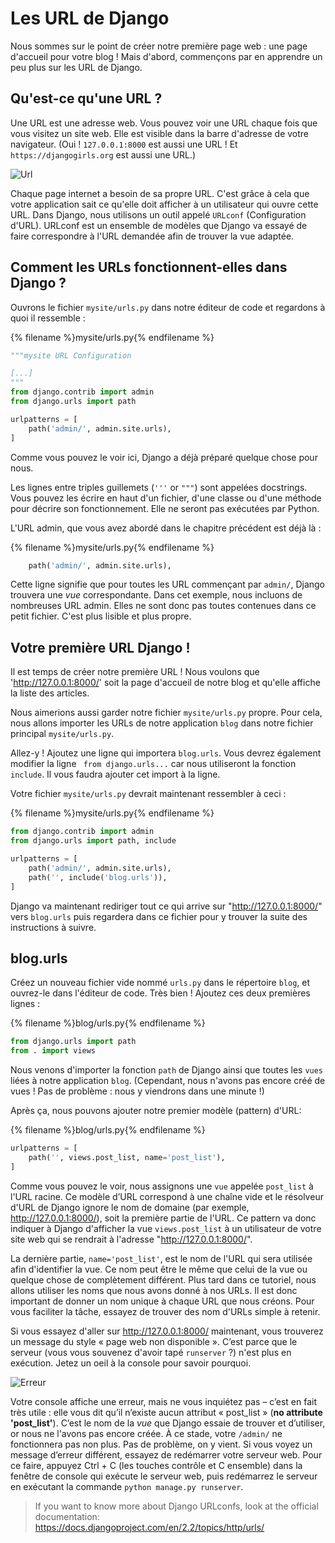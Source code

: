 # Les URL de Django

Nous sommes sur le point de créer notre première page web : une page d'accueil pour votre blog ! Mais d'abord, commençons par en apprendre un peu plus sur les URL de Django.

## Qu'est-ce qu'une URL ?

Une URL est une adresse web. Vous pouvez voir une URL chaque fois que vous visitez un site web. Elle est visible dans la barre d'adresse de votre navigateur. (Oui ! `127.0.0.1:8000` est aussi une URL ! Et `https://djangogirls.org` est aussi une URL.)

![Url](images/url.png)

Chaque page internet a besoin de sa propre URL. C'est grâce à cela que votre application sait ce qu'elle doit afficher à un utilisateur qui ouvre cette URL. Dans Django, nous utilisons un outil appelé `URLconf` (Configuration d'URL). URLconf est un ensemble de modèles que Django va essayé de faire correspondre à l'URL demandée afin de trouver la vue adaptée.

## Comment les URLs fonctionnent-elles dans Django ?

Ouvrons le fichier `mysite/urls.py` dans notre éditeur de code et regardons à quoi il ressemble :

{% filename %}mysite/urls.py{% endfilename %}

```python
"""mysite URL Configuration

[...]
"""
from django.contrib import admin
from django.urls import path

urlpatterns = [
    path('admin/', admin.site.urls),
]
```

Comme vous pouvez le voir ici, Django a déjà préparé quelque chose pour nous.

Les lignes entre triples guillemets (`'''` or `"""`) sont appelées docstrings. Vous pouvez les écrire en haut d'un fichier, d'une classe ou d'une méthode pour décrire son fonctionnement. Elle ne seront pas exécutées par Python.

L'URL admin, que vous avez abordé dans le chapitre précédent est déjà là :

{% filename %}mysite/urls.py{% endfilename %}

```python
    path('admin/', admin.site.urls),
```

Cette ligne signifie que pour toutes les URL commençant par `admin/`, Django trouvera une *vue* correspondante. Dans cet exemple, nous incluons de nombreuses URL admin. Elles ne sont donc pas toutes contenues dans ce petit fichier. C'est plus lisible et plus propre.

## Votre première URL Django !

Il est temps de créer notre première URL ! Nous voulons que 'http://127.0.0.1:8000/' soit la page d'accueil de notre blog et qu'elle affiche la liste des articles.

Nous aimerions aussi garder notre fichier `mysite/urls.py` propre. Pour cela, nous allons importer les URLs de notre application `blog` dans notre fichier principal `mysite/urls.py`.

Allez-y ! Ajoutez une ligne qui importera `blog.urls`. Vous devrez également modifier la ligne ` from django.urls...` car nous utiliseront la fonction `include`. Il vous faudra ajouter cet import à la ligne.

Votre fichier `mysite/urls.py` devrait maintenant ressembler à ceci :

{% filename %}mysite/urls.py{% endfilename %}

```python
from django.contrib import admin
from django.urls import path, include

urlpatterns = [
    path('admin/', admin.site.urls),
    path('', include('blog.urls')),
]
```

Django va maintenant rediriger tout ce qui arrive sur "http://127.0.0.1:8000/" vers `blog.urls` puis regardera dans ce fichier pour y trouver la suite des instructions à suivre.

## blog.urls

Créez un nouveau fichier vide nommé `urls.py` dans le répertoire `blog`, et ouvrez-le dans l'éditeur de code. Très bien ! Ajoutez ces deux premières lignes :

{% filename %}blog/urls.py{% endfilename %}

```python
from django.urls import path
from . import views
```

Nous venons d'importer la fonction `path` de Django ainsi que toutes les `vues` liées à notre application `blog`. (Cependant, nous n'avons pas encore créé de vues ! Pas de problème : nous y viendrons dans une minute !)

Après ça, nous pouvons ajouter notre premier modèle (pattern) d'URL:

{% filename %}blog/urls.py{% endfilename %}

```python
urlpatterns = [
    path('', views.post_list, name='post_list'),
]
```

Comme vous pouvez le voir, nous assignons une `vue` appelée `post_list` à l'URL racine. Ce modèle d’URL correspond à une chaîne vide et le résolveur d'URL de Django ignore le nom de domaine (par exemple, http://127.0.0.1:8000/), soit la première partie de l'URL. Ce pattern va donc indiquer à Django d'afficher la vue `views.post_list` à un utilisateur de votre site web qui se rendrait à l'adresse "http://127.0.0.1:8000/".

La dernière partie, `name='post_list'`, est le nom de l'URL qui sera utilisée afin d'identifier la vue. Ce nom peut être le même que celui de la vue ou quelque chose de complètement différent. Plus tard dans ce tutoriel, nous allons utiliser les noms que nous avons donné à nos URLs. Il est donc important de donner un nom unique à chaque URL que nous créons. Pour vous faciliter la tâche, essayez de trouver des nom d'URLs simple à retenir.

Si vous essayez d'aller sur http://127.0.0.1:8000/ maintenant, vous trouverez un message du style « page web non disponible ». C’est parce que le serveur (vous vous souvenez d'avoir tapé `runserver` ?) n'est plus en exécution. Jetez un oeil à la console pour savoir pourquoi.

![Erreur](images/error1.png)

Votre console affiche une erreur, mais ne vous inquiétez pas – c’est en fait très utile : elle vous dit qu’il n’existe aucun attribut « post_list » (**no attribute 'post_list'**). C’est le nom de la *vue* que Django essaie de trouver et d’utiliser, or nous ne l'avons pas encore créée. À ce stade, votre `/admin/` ne fonctionnera pas non plus. Pas de problème, on y vient. Si vous voyez un message d’erreur différent, essayez de redémarrer votre serveur web. Pour ce faire, appuyez Ctrl + C (les touches contrôle et C ensemble) dans la fenêtre de console qui exécute le serveur web, puis redémarrez le serveur en exécutant la commande `python manage.py runserver`.

> If you want to know more about Django URLconfs, look at the official documentation: https://docs.djangoproject.com/en/2.2/topics/http/urls/